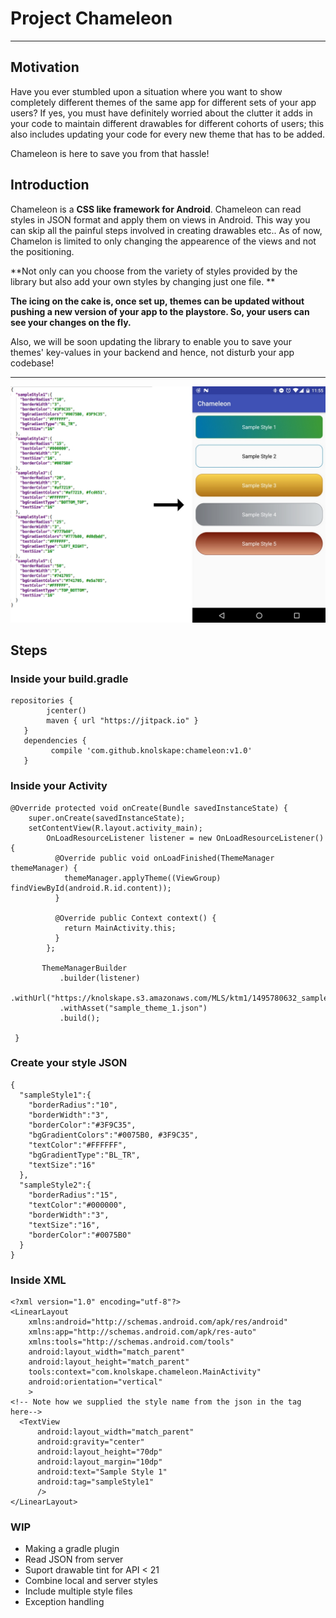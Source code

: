 # Project Chameleon

-----

## Motivation

Have you ever stumbled upon a situation where you want to show completely different themes of the same app for different sets of your app users?
If yes, you must have definitely worried about the clutter it adds in your code to maintain different drawables for different cohorts of users; this also includes updating your code for every new theme that has to be added.

Chameleon is here to save you from that hassle! 


## Introduction


Chameleon is a **CSS like framework for Android**. Chameleon can read styles in JSON format and apply them on views in Android. This way you can skip all the painful steps involved in creating drawables etc.. As of now, Chamelon is limited to only changing the appearence of the views and not the positioning. 

**Not only can you choose from the variety of styles provided by the library but also add your own styles by changing just one file. **

**The icing on the cake is, once set up, themes can be updated without pushing a new version of your app to the playstore. So, your users can see your changes on the fly.**

Also, we will be soon updating the library to enable you to save your themes' key-values in your backend and hence, not disturb your app codebase!  


-----
  


![CSS to Drawables](app/src/main/assets/chameleon.jpg)


## Steps

### Inside your build.gradle
```
repositories {
        jcenter()
        maven { url "https://jitpack.io" }
   }
   dependencies {
         compile 'com.github.knolskape:chameleon:v1.0'
   }
   ```

### Inside your Activity

```
@Override protected void onCreate(Bundle savedInstanceState) {
    super.onCreate(savedInstanceState);
    setContentView(R.layout.activity_main);
		OnLoadResourceListener listener = new OnLoadResourceListener() {
          @Override public void onLoadFinished(ThemeManager themeManager) {
            themeManager.applyTheme((ViewGroup) findViewById(android.R.id.content));
          }
    
          @Override public Context context() {
            return MainActivity.this;
          }
        };
    
       ThemeManagerBuilder
           .builder(listener)
           .withUrl("https://knolskape.s3.amazonaws.com/MLS/ktm1/1495780632_sample_theme_1.json")
           .withAsset("sample_theme_1.json")
           .build();
		
 }
```

### Create your style JSON

```
{
  "sampleStyle1":{
    "borderRadius":"10",
    "borderWidth":"3",
    "borderColor":"#3F9C35",
    "bgGradientColors":"#0075B0, #3F9C35",
    "textColor":"#FFFFFF",
    "bgGradientType":"BL_TR",
    "textSize":"16"
  },
  "sampleStyle2":{
    "borderRadius":"15",
    "textColor":"#000000",
    "borderWidth":"3",
    "textSize":"16",
    "borderColor":"#0075B0"
  }
}
```


### Inside XML
```
<?xml version="1.0" encoding="utf-8"?>
<LinearLayout
    xmlns:android="http://schemas.android.com/apk/res/android"
    xmlns:app="http://schemas.android.com/apk/res-auto"
    xmlns:tools="http://schemas.android.com/tools"
    android:layout_width="match_parent"
    android:layout_height="match_parent"
    tools:context="com.knolskape.chameleon.MainActivity"
    android:orientation="vertical"
    >
<!-- Note how we supplied the style name from the json in the tag here-->
  <TextView
      android:layout_width="match_parent"
      android:gravity="center"
      android:layout_height="70dp"
      android:layout_margin="10dp"
      android:text="Sample Style 1"
      android:tag="sampleStyle1"
      />
</LinearLayout>

```

### WIP

* Making a gradle plugin
* Read JSON from server
* Suport drawable tint for API < 21
* Combine local and server styles
* Include multiple style files
* Exception handling
